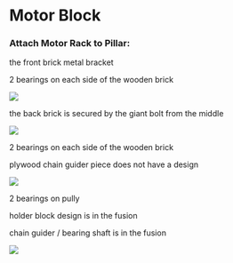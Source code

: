 # Motor Block

### Attach Motor Rack to Pillar:

the front brick metal bracket 

2 bearings on each side of the wooden brick

![](https://i.imgur.com/ReJ5luc.jpg)

the back brick is secured by the giant bolt from the middle

![](https://i.imgur.com/atQgRmH.jpg)

2 bearings on each side of the wooden brick

plywood chain guider piece does not have a design

![](https://i.imgur.com/cDph69j.jpg)

2 bearings on pully

holder block design is in the fusion

chain guider / bearing shaft is in the fusion

![](https://i.imgur.com/3U4viAJ.jpg)
